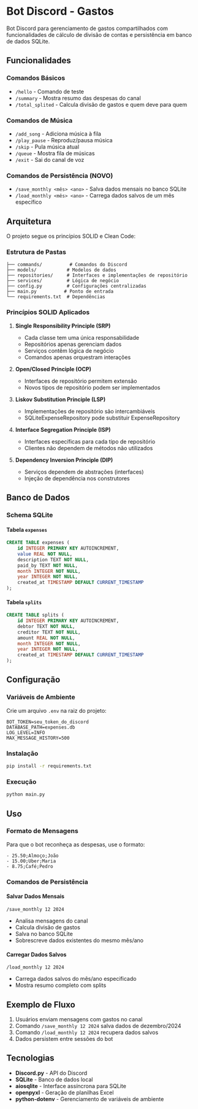 # Bot Discord - Gastos

Bot Discord para gerenciamento de gastos compartilhados com funcionalidades de cálculo de divisão de contas e persistência em banco de dados SQLite.

## Funcionalidades

### Comandos Básicos
- `/hello` - Comando de teste
- `/summary` - Mostra resumo das despesas do canal
- `/total_splited` - Calcula divisão de gastos e quem deve para quem

### Comandos de Música
- `/add_song` - Adiciona música à fila
- `/play_pause` - Reproduz/pausa música
- `/skip` - Pula música atual
- `/queue` - Mostra fila de músicas
- `/exit` - Sai do canal de voz

### Comandos de Persistência (NOVO)
- `/save_monthly <mês> <ano>` - Salva dados mensais no banco SQLite
- `/load_monthly <mês> <ano>` - Carrega dados salvos de um mês específico

## Arquitetura

O projeto segue os princípios SOLID e Clean Code:

### Estrutura de Pastas
```
├── commands/          # Comandos do Discord
├── models/           # Modelos de dados
├── repositories/     # Interfaces e implementações de repositório
├── services/         # Lógica de negócio
├── config.py         # Configurações centralizadas
├── main.py          # Ponto de entrada
└── requirements.txt  # Dependências
```

### Princípios SOLID Aplicados

1. **Single Responsibility Principle (SRP)**
   - Cada classe tem uma única responsabilidade
   - Repositórios apenas gerenciam dados
   - Serviços contêm lógica de negócio
   - Comandos apenas orquestram interações

2. **Open/Closed Principle (OCP)**
   - Interfaces de repositório permitem extensão
   - Novos tipos de repositório podem ser implementados

3. **Liskov Substitution Principle (LSP)**
   - Implementações de repositório são intercambiáveis
   - SQLiteExpenseRepository pode substituir ExpenseRepository

4. **Interface Segregation Principle (ISP)**
   - Interfaces específicas para cada tipo de repositório
   - Clientes não dependem de métodos não utilizados

5. **Dependency Inversion Principle (DIP)**
   - Serviços dependem de abstrações (interfaces)
   - Injeção de dependência nos construtores

## Banco de Dados

### Schema SQLite

#### Tabela `expenses`
```sql
CREATE TABLE expenses (
    id INTEGER PRIMARY KEY AUTOINCREMENT,
    value REAL NOT NULL,
    description TEXT NOT NULL,
    paid_by TEXT NOT NULL,
    month INTEGER NOT NULL,
    year INTEGER NOT NULL,
    created_at TIMESTAMP DEFAULT CURRENT_TIMESTAMP
);
```

#### Tabela `splits`
```sql
CREATE TABLE splits (
    id INTEGER PRIMARY KEY AUTOINCREMENT,
    debtor TEXT NOT NULL,
    creditor TEXT NOT NULL,
    amount REAL NOT NULL,
    month INTEGER NOT NULL,
    year INTEGER NOT NULL,
    created_at TIMESTAMP DEFAULT CURRENT_TIMESTAMP
);
```

## Configuração

### Variáveis de Ambiente
Crie um arquivo `.env` na raiz do projeto:

```env
BOT_TOKEN=seu_token_do_discord
DATABASE_PATH=expenses.db
LOG_LEVEL=INFO
MAX_MESSAGE_HISTORY=500
```

### Instalação
```bash
pip install -r requirements.txt
```

### Execução
```bash
python main.py
```

## Uso

### Formato de Mensagens
Para que o bot reconheça as despesas, use o formato:
```
- 25.50;Almoço;João
- 15.00;Uber;Maria
- 8.75;Café;Pedro
```

### Comandos de Persistência

#### Salvar Dados Mensais
```
/save_monthly 12 2024
```
- Analisa mensagens do canal
- Calcula divisão de gastos
- Salva no banco SQLite
- Sobrescreve dados existentes do mesmo mês/ano

#### Carregar Dados Salvos
```
/load_monthly 12 2024
```
- Carrega dados salvos do mês/ano especificado
- Mostra resumo completo com splits

## Exemplo de Fluxo

1. Usuários enviam mensagens com gastos no canal
2. Comando `/save_monthly 12 2024` salva dados de dezembro/2024
3. Comando `/load_monthly 12 2024` recupera dados salvos
4. Dados persistem entre sessões do bot

## Tecnologias

- **Discord.py** - API do Discord
- **SQLite** - Banco de dados local
- **aiosqlite** - Interface assíncrona para SQLite
- **openpyxl** - Geração de planilhas Excel
- **python-dotenv** - Gerenciamento de variáveis de ambiente
